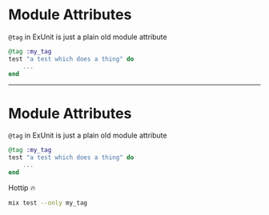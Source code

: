 # Module Attributes

`@tag` in ExUnit is just a plain old module attribute 

```elixir
@tag :my_tag
test "a test which does a thing" do
    ...
end
```

---

# Module Attributes

`@tag` in ExUnit is just a plain old module attribute 

```elixir
@tag :my_tag
test "a test which does a thing" do
    ...
end
```

Hottip 🔥 


```bash
mix test --only my_tag
```


